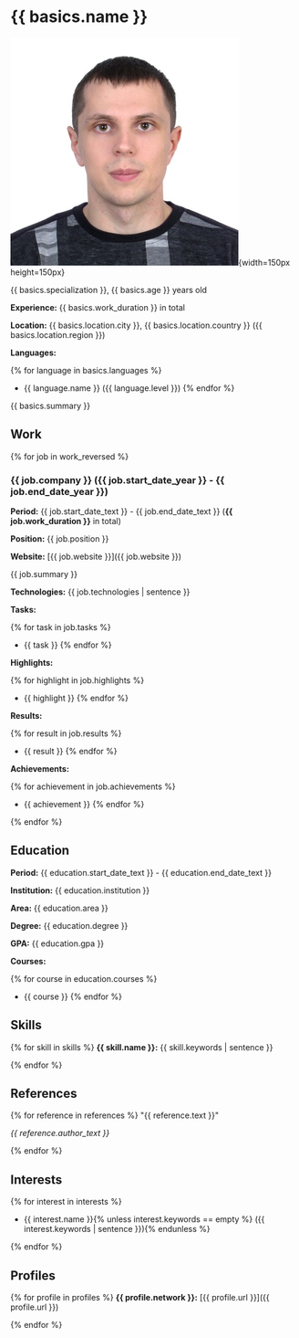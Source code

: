 # {{ basics.name }}

![](assets/images/resume/main_photo.jpg){width=150px height=150px}

{{ basics.specialization }}, {{ basics.age }} years old

**Experience:** {{ basics.work_duration }} in total

**Location:** {{ basics.location.city }}, {{ basics.location.country }} ({{ basics.location.region }})

**Languages:**

{% for language in basics.languages %}
- {{ language.name }} ({{ language.level }})
{% endfor %}

{{ basics.summary }}

## Work

{% for job in work_reversed %}
### {{ job.company }} ({{ job.start_date_year }} - {{ job.end_date_year }})

**Period:** {{ job.start_date_text }} - {{ job.end_date_text }} (**{{ job.work_duration }}** in total)

**Position:** {{ job.position }}

**Website:** [{{ job.website }}]({{ job.website }})

{{ job.summary }}

**Technologies:** {{ job.technologies | sentence }}

**Tasks:**

{% for task in job.tasks %}
- {{ task }}
{% endfor %}

**Highlights:**

{% for highlight in job.highlights %}
- {{ highlight }}
{% endfor %}

**Results:**

{% for result in job.results %}
- {{ result }}
{% endfor %}

**Achievements:**

{% for achievement in job.achievements %}
- {{ achievement }}
{% endfor %}

{% endfor %}

## Education

**Period:** {{ education.start_date_text }} - {{ education.end_date_text }}

**Institution:** {{ education.institution }}

**Area:** {{ education.area }}

**Degree:** {{ education.degree }}

**GPA:** {{ education.gpa }}

**Courses:**

{% for course in education.courses %}
- {{ course }}
{% endfor %}

## Skills

{% for skill in skills %}
**{{ skill.name }}:** {{ skill.keywords | sentence }}

{% endfor %}

## References

{% for reference in references %}
"{{ reference.text }}"

*{{ reference.author_text }}*

{% endfor %}

## Interests

{% for interest in interests %}
- {{ interest.name }}{% unless interest.keywords == empty %} ({{ interest.keywords | sentence }}){% endunless %}

{% endfor %}

## Profiles

{% for profile in profiles %}
**{{ profile.network }}:** [{{ profile.url }}]({{ profile.url }})

{% endfor %}
